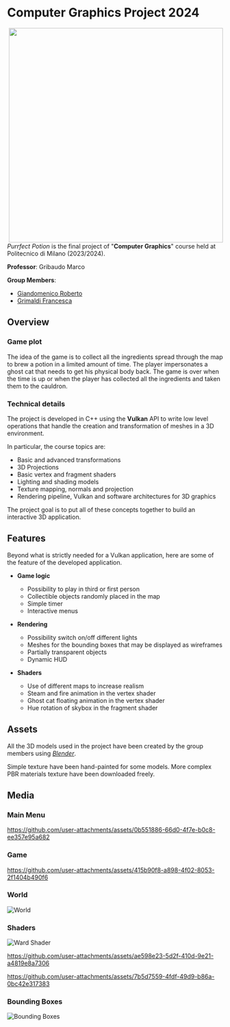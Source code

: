 # Computer Graphics Project 2024

<img src="https://github.com/user-attachments/assets/68168cf8-7df4-49ff-a80e-105b61fff777" width=500 px align="right" />

_Purrfect Potion_ is the final project of "**Computer Graphics**" course held at Politecnico di Milano (2023/2024).

**Professor**: Gribaudo Marco

**Group Members**:

- [Giandomenico Roberto](https://github.com/robertogiandomenico)
- [Grimaldi Francesca](https://github.com/FrancescaGrimaldi)

## Overview

### Game plot

The idea of the game is to collect all the ingredients spread through the map to brew a potion in a limited amount of time.
The player impersonates a ghost cat that needs to get his physical body back.
The game is over when the time is up or when the player has collected all the ingredients and taken them to the cauldron.

### Technical details

The project is developed in C++ using the **Vulkan** API to write low level operations that handle the creation and transformation of meshes in a 3D environment.

In particular, the course topics are:
- Basic and advanced transformations
- 3D Projections
- Basic vertex and fragment shaders
- Lighting and shading models
- Texture mapping, normals and projection
- Rendering pipeline, Vulkan and software architectures for 3D graphics

The project goal is to put all of these concepts together to build an interactive 3D application.

## Features

Beyond what is strictly needed for a Vulkan application, here are some of the feature of the developed application.

- **Game logic**			
  - Possibility to play in third or first person
  - Collectible objects randomly placed in the map
  - Simple timer
  - Interactive menus

- **Rendering**
  - Possibility switch on/off different lights
  - Meshes for the bounding boxes that may be displayed as wireframes
  - Partially transparent objects
  - Dynamic HUD

- **Shaders**
  - Use of different maps to increase realism
  - Steam and fire animation in the vertex shader
  - Ghost cat floating animation in the vertex shader
  - Hue rotation of skybox in the fragment shader

## Assets

All the 3D models used in the project have been created by the group members using [_Blender_](https://www.blender.org).

Simple texture have been hand-painted for some models. More complex PBR materials texture have been downloaded freely.

## Media

### Main Menu

https://github.com/user-attachments/assets/0b551886-66d0-4f7e-b0c8-ee357e95a682

### Game

https://github.com/user-attachments/assets/415b90f8-a898-4f02-8053-2f1404b490f6

### World

![World](https://github.com/user-attachments/assets/70fddfa9-0064-49d3-aacc-fe69ea2d665f)

### Shaders

![Ward Shader](https://github.com/user-attachments/assets/dd4e9641-1404-4148-9fa1-afaedb297949)

https://github.com/user-attachments/assets/ae598e23-5d2f-410d-9e21-a4819e8a7306

https://github.com/user-attachments/assets/7b5d7559-4fdf-49d9-b86a-0bc42e317383

### Bounding Boxes

![Bounding Boxes](https://github.com/user-attachments/assets/5faf86fe-9cce-4486-b3d7-7116ed93de9e)
